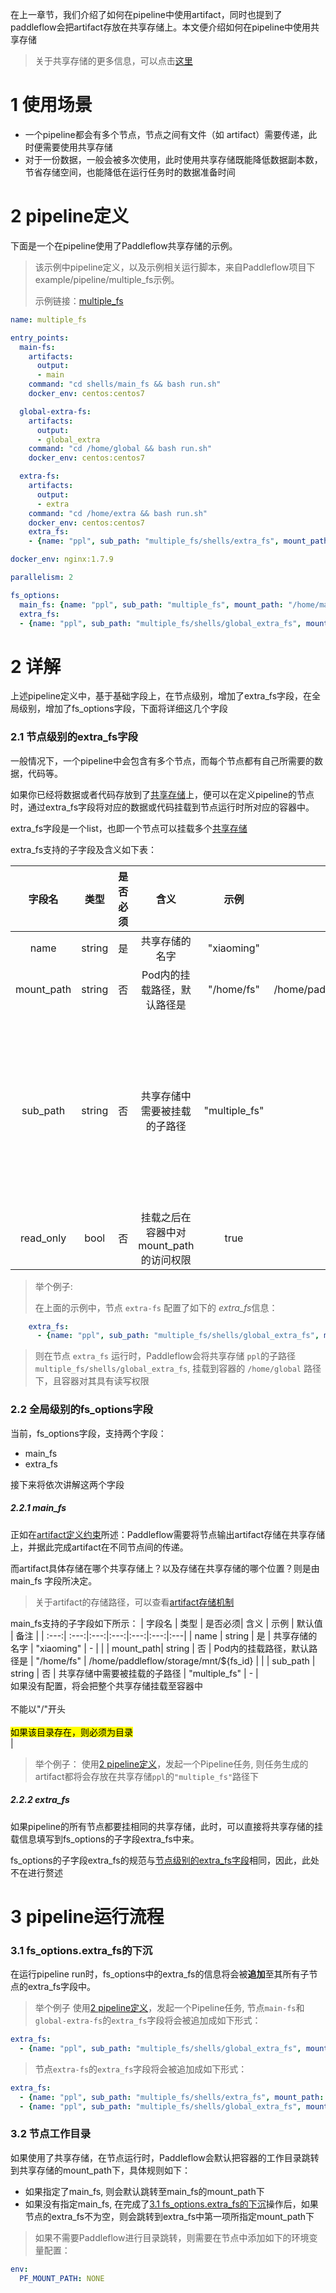 在上一章节，我们介绍了如何在pipeline中使用artifact，同时也提到了paddleflow会把artifact存放在共享存储上。本文便介绍如何在pipeline中使用共享存储

> 关于共享存储的更多信息，可以点击[这里](TODO)

# 1 使用场景
- 一个pipeline都会有多个节点，节点之间有文件（如 artifact）需要传递，此时便需要使用共享存储
- 对于一份数据，一般会被多次使用，此时使用共享存储既能降低数据副本数，节省存储空间，也能降低在运行任务时的数据准备时间

# 2 pipeline定义

下面是一个在pipeline使用了Paddleflow共享存储的示例。

> 该示例中pipeline定义，以及示例相关运行脚本，来自Paddleflow项目下example/pipeline/multiple_fs示例。
> 
> 示例链接：[multiple_fs]


```yaml
name: multiple_fs 

entry_points:
  main-fs:
    artifacts:
      output:
      - main
    command: "cd shells/main_fs && bash run.sh"
    docker_env: centos:centos7

  global-extra-fs:
    artifacts:
      output:
      - global_extra
    command: "cd /home/global && bash run.sh"
    docker_env: centos:centos7

  extra-fs:
    artifacts:
      output:
      - extra
    command: "cd /home/extra && bash run.sh"
    docker_env: centos:centos7
    extra_fs:
    - {name: "ppl", sub_path: "multiple_fs/shells/extra_fs", mount_path: "/home/extra"}

docker_env: nginx:1.7.9

parallelism: 2

fs_options:
  main_fs: {name: "ppl", sub_path: "multiple_fs", mount_path: "/home/main"}
  extra_fs:
  - {name: "ppl", sub_path: "multiple_fs/shells/global_extra_fs", mount_path: "/home/global"}
```

# 2 详解

上述pipeline定义中，基于基础字段上，在节点级别，增加了extra_fs字段，在全局级别，增加了fs_options字段，下面将详细这几个字段

### 2.1 节点级别的extra_fs字段
一般情况下，一个pipeline中会包含有多个节点，而每个节点都有自己所需要的数据，代码等。

如果你已经将数据或者代码存放到了[共享存储]上，便可以在定义pipeline的节点时，通过extra_fs字段将对应的数据或代码挂载到节点运行时所对应的容器中。

extra_fs字段是一个list，也即一个节点可以挂载多个[共享存储]

extra_fs支持的子字段及含义如下表：

| 字段名 | 类型 | 是否必须| 含义 | 示例 | 默认值 | 备注 |
| :---:| :---:|:---:|:---:|:---:|:---:|:---|
| name | string | 是 | 共享存储的名字 | "xiaoming" | - | |
| mount_path| string | 否 | Pod内的挂载路径，默认路径是 | "/home/fs" | /home/paddleflow/storage/mnt/${fs_id} | |
| sub_path | string | 否 | 共享存储中需要被挂载的子路径 | "multiple_fs" | - | <br>如果没有配置，将会把整个共享存储挂载至容器中</br><br>不能以"/"开头</br> |
| read_only | bool | 否 | 挂载之后在容器中对mount_path 的访问权限 | true | false |

>举个例子:
>
>在上面的示例中，节点 `extra-fs` 配置了如下的 *extra_fs*信息：
```yaml
    extra_fs:
      - {name: "ppl", sub_path: "multiple_fs/shells/global_extra_fs", mount_path: "/home/global"}
```
> 则在节点 `extra_fs` 运行时，Paddleflow会将共享存储 `ppl`的子路径`multiple_fs/shells/global_extra_fs`, 挂载到容器的 `/home/global` 路径下，且容器对其具有读写权限


### 2.2 全局级别的fs_options字段
当前，fs_options字段，支持两个字段：
- main_fs
- extra_fs

接下来将依次讲解这两个字段

##### 2.2.1 main_fs
正如在[artifact定义约束]所述：Paddleflow需要将节点输出artifact存储在共享存储上，并据此完成artifact在不同节点间的传递。

而artifact具体存储在哪个共享存储上？以及存储在共享存储的哪个位置？则是由 main_fs 字段所决定。

>关于artifact的存储路径，可以查看[artifact存储机制]

main_fs支持的子字段如下所示：
| 字段名 | 类型 | 是否必须| 含义 | 示例 | 默认值 | 备注 |
| :---:| :---:|:---:|:---:|:---:|:---:|:---|
| name | string | 是 | 共享存储的名字 | "xiaoming" | - | |
| mount_path| string | 否 | Pod内的挂载路径，默认路径是 | "/home/fs" | /home/paddleflow/storage/mnt/${fs_id} | |
| sub_path | string | 否 | 共享存储中需要被挂载的子路径 | "multiple_fs" | - | <br>如果没有配置，将会把整个共享存储挂载至容器中</br><br>不能以"/"开头</br><br><mark>如果该目录存在，则必须为目录</mark></br> |

>举个例子：
>使用[2 pipeline定义]，发起一个Pipeline任务, 则任务生成的artifact都将会存放在共享存储`ppl`的`"multiple_fs"`路径下

##### 2.2.2 extra_fs
如果pipeline的所有节点都要挂相同的共享存储，此时，可以直接将共享存储的挂载信息填写到fs_options的子字段extra_fs中来。

fs_options的子字段extra_fs的规范与[节点级别的extra_fs字段]相同，因此，此处不在进行赘述

# 3 pipeline运行流程

### 3.1 fs_options.extra_fs的下沉
在运行pipeline run时，fs_options中的extra_fs的信息将会被**追加**至其所有子节点的extra_fs字段中。

> 举个例子
> 使用[2 pipeline定义]，发起一个Pipeline任务, 节点`main-fs`和`global-extra-fs`的`extra_fs`字段将会被追加成如下形式：
```yaml
extra_fs:
  - {name: "ppl", sub_path: "multiple_fs/shells/global_extra_fs", mount_path: "/home/global"}
```

>节点`extra-fs`的`extra_fs`字段将会被追加成如下形式：
```yaml
extra_fs:
  - {name: "ppl", sub_path: "multiple_fs/shells/extra_fs", mount_path: "/home/extra"}
  - {name: "ppl", sub_path: "multiple_fs/shells/global_extra_fs", mount_path: "/home/global"}
```

### 3.2 节点工作目录
如果使用了共享存储，在节点运行时，Paddleflow会默认把容器的工作目录跳转到共享存储的mount_path下，具体规则如下：

- 如果指定了main_fs, 则会默认跳转至main_fs的mount_path下
- 如果没有指定main_fs, 在完成了[3.1 fs_options.extra_fs的下沉]操作后，如果节点的extra_fs不为空，则会跳转到extra_fs中第一项所指定mount_path下

>如果不需要Paddleflow进行目录跳转，则需要在节点中添加如下的环境变量配置：
```yaml
env:
  PF_MOUNT_PATH: NONE
```

[multiple_fs]: TODO
[共享存储]: TODO
[artifact定义约束]: TODO
[artifact存储机制]: TODO
[2 pipeline定义]: TODO
[节点级别的extra_fs字段]: TODO
[3.1 fs_options.extra_fs的下沉]: TODO
